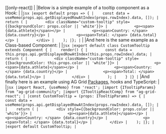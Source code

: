 [[only-react]]
|
|Below is a simple example of a tooltip component as a Hook:
|
|```jsx
|export default props => {
|    const data = useMemo(props.api.getDisplayedRowAtIndex(props.rowIndex).data, []);
|    return (
|        <div className="custom-tooltip" style={{backgroundColor: props.color || 'white'}}>
|            <p><span>{data.athlete}</span></p>
|            <p><span>Country: </span> {data.country}</p>
|            <p><span>Total: </span> {data.total}</p>
|        </div>
|    );
|};
|```
|
|And here is the same example as a Class-based Component:
|
|```jsx
|export default class CustomTooltip extends Component {
|    render() {
|        const data = this.props.api.getDisplayedRowAtIndex(this.props.rowIndex).data;
|        return (
|            <div className="custom-tooltip" style={{backgroundColor: this.props.color || 'white'}}>
|                <p><span>{data.athlete}</span></p>
|                <p><span>Country: </span> {data.country}</p>
|                <p><span>Total: </span> {data.total}</p>
|            </div>
|        );
|    }
|}
|```
|And finally here is an example using AG Grid [Packages](/packages/), hooks and TypeScript:
|
|```jsx
|import React, {useMemo} from 'react';
|import {ITooltipParams} from "ag-grid-community";
|import {ITooltipReactComp} from "ag-grid-react";
|
|const CustomTooltip = (props: ITooltipParams) => {
|    const data = useMemo(props.api.getDisplayedRowAtIndex(props.rowIndex).data, []);
|    
|    return (
|        <div style={{backgroundColor: props.color || 'white'}}>
|                <p><span>{data.athlete}</span></p>
|                <p><span>Country: </span> {data.country}</p>
|                <p><span>Total: </span> {data.total}</p>
|        </div>
|    );
|};
|
|export default CustomTooltip;
|```
